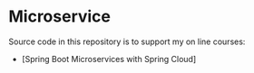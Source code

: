 #  Microservice

Source code in this repository is to support my on line courses:
* [Spring Boot Microservices with Spring Cloud]
